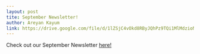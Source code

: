 ```yaml
---
layout: post
tite: September Newsletter!
author: Areyan Kayum
link: https://drive.google.com/file/d/1lZSjC4vOkd8RByJQhPz9TQi1MlMdzioN/view
---
```

Check out our September Newsletter [here!](https://drive.google.com/file/d/1lZSjC4vOkd8RByJQhPz9TQi1MlMdzioN/view)
